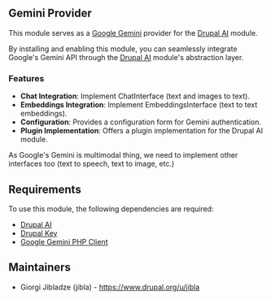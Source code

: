 ## Gemini Provider

This module serves as a [Google Gemini](https://ai.google.dev/gemini-api/docs)
provider for the [Drupal AI](https://www.drupal.org/project/ai) module.

By installing and enabling this module, you can seamlessly integrate Google's
Gemini API through the [Drupal AI](https://www.drupal.org/project/ai) module's
abstraction layer.

### Features

- **Chat Integration**: Implement ChatInterface (text and images to text).
- **Embeddings Integration**: Implement EmbeddingsInterface (text to text embeddings).
- **Configuration**: Provides a configuration form for Gemini authentication.
- **Plugin Implementation**: Offers a plugin implementation for the Drupal AI
  module.

As Google's Gemini is multimodal thing, we need to implement other interfaces
too
(text to speech, text to image, etc.)

## Requirements

To use this module, the following dependencies are required:

- [Drupal AI](https://www.drupal.org/project/ai)
- [Drupal Key](https://www.drupal.org/project/key)
- [Google Gemini PHP Client](https://github.com/google-gemini-php/client)

## Maintainers

- Giorgi Jibladze (jibla) - https://www.drupal.org/u/jibla
